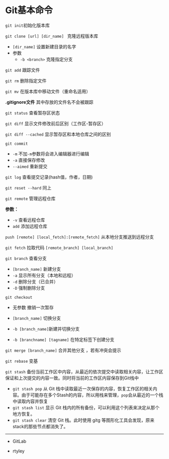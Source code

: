 # Git基本命令

`git init`初始化版本库

`git clone [url] [dir_name] ` 克隆远程版本库

- `[dir_name]` 设置新建目录的名字
- 参数
  - `-b <branch>` 克隆指定分支

`git add` 跟踪文件

`git rm` 删除指定文件

`git mv` 在版本库中移动文件（重命名适用）

__.gitignore文件__ 其中存放的文件名不会被跟踪

`git status` 查看暂存区状态

`git diff` 显示文件修改前后区别（工作区-暂存区）

`git diff --cached` 显示暂存区和本地仓库之间的区别

`git commit` 

- `-m` 不加`-m`参数将会进入编辑器进行编辑
- `-a` 直接保存修改
- `--aimed` 重新提交

`git log` 查看提交记录(hash值，作者，日期)

`git reset --hard` 同上

`git remote` 管理远程仓库

**参数：**

- `-v` 查看远程仓库
- `add` 添加远程仓库

`push [remote] [local_fetch]:[remote_fetch]` 从本地分支推送到远程分支

`git fetch` 拉取代码 `[remote_branch] [local_branch]`

`git branch` 查看分支

- `[branch_name]` 新建分支
- `-a` 显示所有分支（本地和远程）
- `-d` 删除分支（已合并）
- `-D` 强制删除分支

`git checkout` 

- 无参数 撤销一次暂存
- `[branch_name]` 切换分支

- `-b [branch_name]`新建并切换分支
- `-b [branchname] [tagname]` 在特定标签下创建分支

`git merge [branch_name]` 合并其他分支 ，若有冲突会提示

`git rebase` 变基

`git stash` 备份当前工作区中内容，从最近的依次提交中读取相关内容，让工作区保证和上次提交的内容一致。同时将当前的工作区内容保存到Git栈中

- `git stash pop` 从 Git 栈中读取最近一次保存的内容，恢复工作区的相关内容。由于可能存在多个Stash的内容，所以用栈来管理，`pop`会从最近的一个栈中读取内容并恢复
- `git stash list` 显示 Git 栈内的所有备份，可以利用这个列表来决定从那个地方恢复。
- `git stash clear` 清空 Git 栈。此时使用 gitg 等图形化工具会发现，原来stack的那些节点都消失了。

-----

- GitLab

- rtyley
